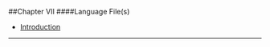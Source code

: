 ##Chapter VII
####Language File(s)

* [Introduction](#introduction "/manuals/demo/language/introduction")

----------
